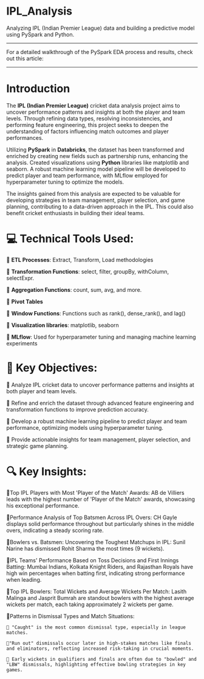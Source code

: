 # IPL_Analysis

Analyzing IPL (Indian Premier League) data and building a predictive model using PySpark and Python.

---
For a detailed walkthrough of the PySpark EDA process and results, check out this article: 

---
# Introduction

The **IPL (Indian Premier League)** cricket data analysis project aims to uncover performance patterns and insights at both the player and team levels. Through refining data types, resolving inconsistencies, and performing feature engineering, this project seeks to deepen the understanding of factors influencing match outcomes and player performances.

Utilizing **PySpark** in **Databricks**, the dataset has been transformed and enriched by creating new fields such as partnership runs, enhancing the analysis. Created visualizations using **Python** libraries like matplotlib and seaborn. A robust machine learning model pipeline will be developed to predict player and team performance, with MLflow employed for hyperparameter tuning to optimize the models.

The insights gained from this analysis are expected to be valuable for developing strategies in team management, player selection, and game planning, contributing to a data-driven approach in the IPL. This could also benefit cricket enthusiasts in building their ideal teams.


# 💻 Technical Tools Used:

🔹 **ETL Processes**: Extract, Transform, Load methodologies

🔹 **Transformation Functions**: select, filter, groupBy, withColumn, selectExpr.

🔹 **Aggregation Functions**: count, sum, avg, and more.

🔹 **Pivot Tables** 

🔹 **Window Functions**: Functions such as rank(), dense_rank(), and lag()

🔹 **Visualization libraries**: matplotlib, seaborn 

🔹 **MLflow**: Used for hyperparameter tuning and managing machine learning experiments

# 🎯 Key Objectives:

🔹 Analyze IPL cricket data to uncover performance patterns and insights at both player and team levels.

🔹 Refine and enrich the dataset through advanced feature engineering and transformation functions to improve prediction accuracy.

🔹 Develop a robust machine learning pipeline to predict player and team performance, optimizing models using hyperparameter tuning.

🔹 Provide actionable insights for team management, player selection, and strategic game planning.

# 🔍 Key Insights:

🔹Top IPL Players with Most 'Player of the Match' Awards:
  AB de Villiers leads with the highest number of 'Player of the Match' awards, showcasing his exceptional performance.
  
🔹Performance Analysis of Top Batsmen Across IPL Overs:
  CH Gayle displays solid performance throughout but particularly shines in the middle overs, indicating a steady scoring rate.

🔹Bowlers vs. Batsmen: Uncovering the Toughest Matchups in IPL:
  Sunil Narine has dismissed Rohit Sharma the most times (9 wickets).

🔹IPL Teams' Performance Based on Toss Decisions and First Innings Batting:
  Mumbai Indians, Kolkata Knight Riders, and Rajasthan Royals have high win percentages when batting first, indicating strong performance when leading.

🔹Top IPL Bowlers: Total Wickets and Average Wickets Per Match:
  Lasith Malinga and Jasprit Bumrah are standout bowlers with the highest average wickets per match, each taking approximately 2 wickets per game.

🔹Patterns in Dismissal Types and Match Situations:

    🔸 "Caught" is the most common dismissal type, especially in league matches.
    
    🔸"Run out" dismissals occur later in high-stakes matches like finals and eliminators, reflecting increased risk-taking in crucial moments.
    
    🔸 Early wickets in qualifiers and finals are often due to "bowled" and "LBW" dismissals, highlighting effective bowling strategies in key games.

